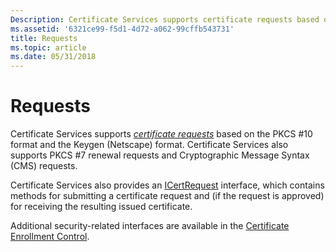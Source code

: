 ```yaml
---
Description: Certificate Services supports certificate requests based on the PKCS \#10 format and the Keygen (Netscape) format. Certificate Services also supports PKCS \#7 renewal requests and Cryptographic Message Syntax (CMS) requests.
ms.assetid: '6321ce99-f5d1-4d72-a062-99cffb543731'
title: Requests
ms.topic: article
ms.date: 05/31/2018
---
```


# Requests

Certificate Services supports [*certificate requests*](../secgloss/c-gly.md) based on the PKCS \#10 format and the Keygen (Netscape) format. Certificate Services also supports PKCS \#7 renewal requests and Cryptographic Message Syntax (CMS) requests.

Certificate Services also provides an [ICertRequest](/windows/desktop/api/Certcli/nn-certcli-icertrequest) interface, which contains methods for submitting a certificate request and (if the request is approved) for receiving the resulting issued certificate.

Additional security-related interfaces are available in the [Certificate Enrollment Control](certificate-enrollment-control.md).

 

 